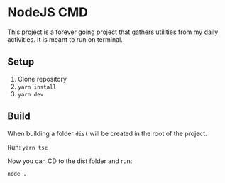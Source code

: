 # NodeJS CMD
This project is a forever going project that gathers utilities from my daily activities. It is meant to run on terminal.

## Setup

1. Clone repository
1. `yarn install`
1. `yarn dev`

## Build
When building a folder `dist` will be created in the root of the project.

Run:
`yarn tsc`

Now you can CD to the dist folder and run:

`node .`